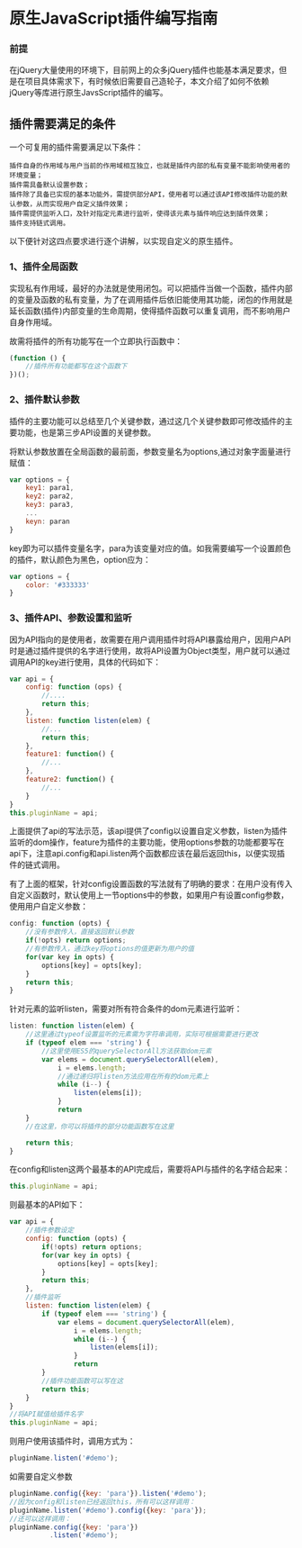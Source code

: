# 原生JavaScript插件编写指南

### 前提
在jQuery大量使用的环境下，目前网上的众多jQuery插件也能基本满足要求，但是在项目具体需求下，有时候依旧需要自己造轮子，本文介绍了如何不依赖jQuery等库进行原生JavsScript插件的编写。


## 插件需要满足的条件

一个可复用的插件需要满足以下条件：

    插件自身的作用域与用户当前的作用域相互独立，也就是插件内部的私有变量不能影响使用者的环境变量；
    插件需具备默认设置参数；
    插件除了具备已实现的基本功能外，需提供部分API，使用者可以通过该API修改插件功能的默认参数，从而实现用户自定义插件效果；
    插件需提供监听入口，及针对指定元素进行监听，使得该元素与插件响应达到插件效果；
    插件支持链式调用。

以下便针对这四点要求进行逐个讲解，以实现自定义的原生插件。

### 1、插件全局函数

实现私有作用域，最好的办法就是使用闭包。可以把插件当做一个函数，插件内部的变量及函数的私有变量，为了在调用插件后依旧能使用其功能，闭包的作用就是延长函数(插件)内部变量的生命周期，使得插件函数可以重复调用，而不影响用户自身作用域。

故需将插件的所有功能写在一个立即执行函数中：

```js
(function () {
	//插件所有功能都写在这个函数下
})();
```

### 2、插件默认参数

插件的主要功能可以总结至几个关键参数，通过这几个关键参数即可修改插件的主要功能，也是第三步API设置的关键参数。

将默认参数放置在全局函数的最前面，参数变量名为options,通过对象字面量进行赋值：

```js
var options = {
	key1: para1,
	key2: para2,
	key3: para3,
	...
	keyn: paran
}
```
key即为可以插件变量名字，para为该变量对应的值。如我需要编写一个设置颜色的插件，默认颜色为黑色，option应为：
```js
var options = {
	color: '#333333'
}
```
### 3、插件API、参数设置和监听
因为API指向的是使用者，故需要在用户调用插件时将API暴露给用户，因用户API时是通过插件提供的名字进行使用，故将API设置为Object类型，用户就可以通过调用API的key进行使用，具体的代码如下：

```js
var api = {
	config: function (ops) {
		//....
		return this;
	},
	listen: function listen(elem) {
		//...
		return this;
	},
	feature1: function() {
		//...
	},
	feature2: function() {
		//...
	}
}
this.pluginName = api;
```

上面提供了api的写法示范，该api提供了config以设置自定义参数，listen为插件监听的dom操作，feature为插件的主要功能，使用options参数的功能都要写在api下，注意api.config和api.listen两个函数都应该在最后返回this，以便实现插件的链式调用。

有了上面的框架，针对config设置函数的写法就有了明确的要求：在用户没有传入自定义函数时，默认使用上一节options中的参数，如果用户有设置config参数，使用用户自定义参数：

```js
config: function (opts) {
	//没有参数传入，直接返回默认参数
	if(!opts) return options;
	//有参数传入，通过key将options的值更新为用户的值
	for(var key in opts) {
		options[key] = opts[key];
	}
	return this;
}
```

针对元素的监听listen，需要对所有符合条件的dom元素进行监听：
```js
listen: function listen(elem) {
	//这里通过typeof设置监听的元素需为字符串调用，实际可根据需要进行更改
	if (typeof elem === 'string') {
		//这里使用ES5的querySelectorAll方法获取dom元素
		var elems = document.querySelectorAll(elem),
			i = elems.length;
			//通过递归将listen方法应用在所有的dom元素上
			while (i--) {
				listen(elems[i]);
			}
			return
	}
	//在这里，你可以将插件的部分功能函数写在这里

	return this;
}
```

在config和listen这两个最基本的API完成后，需要将API与插件的名字结合起来：
```js
this.pluginName = api;
```
则最基本的API如下：
```js
var api = {
	//插件参数设定
	config: function (opts) {
		if(!opts) return options;
		for(var key in opts) {
			options[key] = opts[key];
		}
		return this;
	},
	//插件监听
	listen: function listen(elem) {
		if (typeof elem === 'string') {
			var elems = document.querySelectorAll(elem),
				i = elems.length;
				while (i--) {
					listen(elems[i]);
				}
				return
		}
		//插件功能函数可以写在这
		return this;
	}
}
//将API赋值给插件名字
this.pluginName = api;
```
则用户使用该插件时，调用方式为：
```js
pluginName.listen('#demo');
```
如需要自定义参数
```js
pluginName.config({key: 'para'}).listen('#demo');
//因为config和listen已经返回this，所有可以这样调用：
pluginName.listen('#demo').config({key: 'para'});
//还可以这样调用：
pluginName.config({key: 'para'})
		  .listen('#demo');
```


